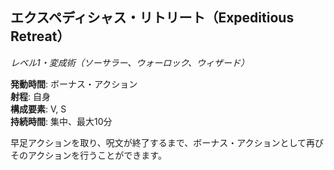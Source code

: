 ## エクスペディシャス・リトリート（Expeditious Retreat）
*レベル1・変成術（ソーサラー、ウォーロック、ウィザード）*

**発動時間**: ボーナス・アクション  
**射程**: 自身  
**構成要素**: V, S  
**持続時間**: 集中、最大10分

早足アクションを取り、呪文が終了するまで、ボーナス・アクションとして再びそのアクションを行うことができます。